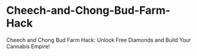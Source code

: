 # Cheech-and-Chong-Bud-Farm-Hack
Cheech and Chong Bud Farm Hack: Unlock Free Diamonds and Build Your Cannabis Empire!
